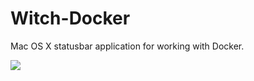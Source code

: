 Witch-Docker
============

Mac OS X statusbar application for working with Docker.

![](http://gschrader.github.io/Witch-Docker/preview.gif)

